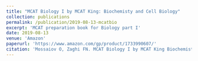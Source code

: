 ```yaml
---
title: "MCAT Biology I by MCAT King: Biochemisty and Cell Biology"
collection: publications
permalink: /publication/2019-08-13-mcatbio
excerpt: 'MCAT preparation book for Biology part I'
date: 2019-08-13
venue: 'Amazon'
paperurl: 'https://www.amazon.com/gp/product/1733990607/'
citation: 'Mossaiov O, Zaghi FN. MCAT Biology I by MCAT King Biochemistry and Cell Biology. Vol 1. 1st ed. (Koenigsberg D, LoCastro M, eds.).'
---
```

